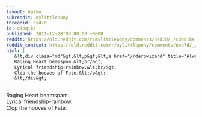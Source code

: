 ```yaml
---
layout: haiku
subreddit: mylittlepony
threadid: nsd7d
id: c3bqik4
published: 2011-12-28T00:00:00 +0000
reddit: https://old.reddit.com/r/mylittlepony/comments/nsd7d/_/c3bqik4
reddit_context: https://old.reddit.com/r/mylittlepony/comments/nsd7d/_/c3bqik4?context=3
html: |
   &lt;div class="md"&gt;&lt;p&gt;&lt;a href="/rderpwizard" title="Always Relevant / Multi-Disciplined Mahou / Paper Bag Princess"&gt;&lt;/a&gt; 
   Raging Heart beamspam.&lt;br/&gt;
   Lyrical friendship-rainbow.&lt;br/&gt;
   Clop the hooves of Fate.&lt;/p&gt;
   &lt;/div&gt;
---
```


[](/rderpwizard "Always Relevant / Multi-Disciplined Mahou / Paper Bag Princess") 
Raging Heart beamspam.  
Lyrical friendship-rainbow.  
Clop the hooves of Fate.